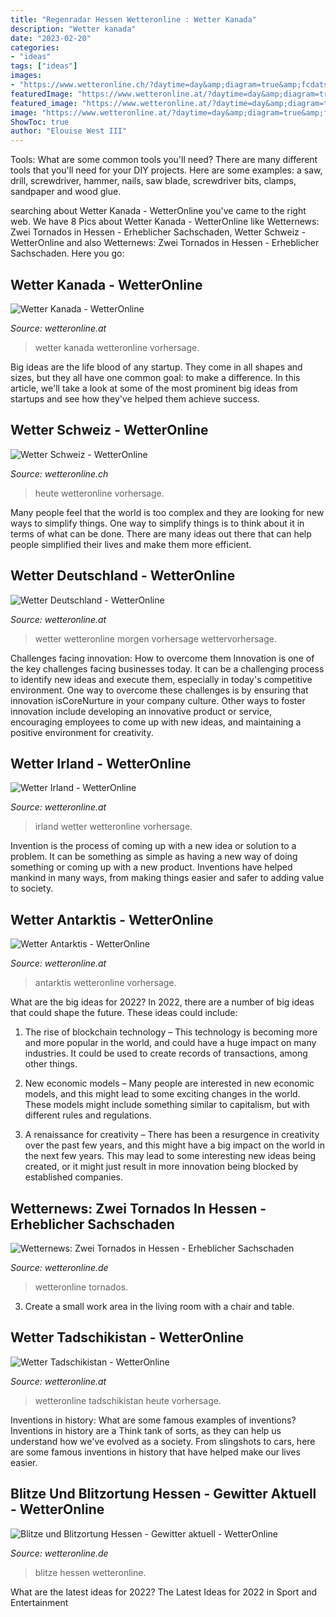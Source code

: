 ```yaml
---
title: "Regenradar Hessen Wetteronline : Wetter Kanada"
description: "Wetter kanada"
date: "2023-02-20"
categories:
- "ideas"
tags: ["ideas"]
images:
- "https://www.wetteronline.ch/?daytime=day&amp;diagram=true&amp;fcdatstr=20201221&amp;iid=SW&amp;pid=p_city_local&amp;sid=Pictogram"
featuredImage: "https://www.wetteronline.at/?daytime=day&amp;diagram=true&amp;fcdatstr=20200405&amp;iid=0025&amp;pid=p_city_local&amp;sid=Pictogram"
featured_image: "https://www.wetteronline.at/?daytime=day&amp;diagram=true&amp;fcdatstr=20210531&amp;iid=TA&amp;pid=p_city_local&amp;sid=Pictogram"
image: "https://www.wetteronline.at/?daytime=day&amp;diagram=true&amp;fcdatstr=20200212&amp;iid=IE&amp;pid=p_city_local&amp;sid=Pictogram"
ShowToc: true
author: "Elouise West III"
---
```



Tools: What are some common tools you'll need?
There are many different tools that you'll need for your DIY projects. Here are some examples: a saw, drill, screwdriver, hammer, nails, saw blade, screwdriver bits, clamps, sandpaper and wood glue.

	

		
searching about Wetter Kanada - WetterOnline you've came to the right web. We have 8 Pics about Wetter Kanada - WetterOnline like Wetternews: Zwei Tornados in Hessen - Erheblicher Sachschaden, Wetter Schweiz - WetterOnline and also Wetternews: Zwei Tornados in Hessen - Erheblicher Sachschaden. Here you go:
		
    
## Wetter Kanada - WetterOnline

<img loading=lazy src="https://www.wetteronline.at/?daytime=day&amp;diagram=true&amp;fcdatstr=20200410&amp;iid=0014&amp;pid=p_city_local&amp;sid=Pictogram" onerror="this.onerror=null;this.src='https://tse1.mm.bing.net/th?id=OIP.HSnMN1sjjAfZMLRvTDLPmAHaII&amp;pid=15.1';" alt="Wetter Kanada - WetterOnline">

_Source: wetteronline.at_

>wetter kanada wetteronline vorhersage. 

	

Big ideas are the life blood of any startup. They come in all shapes and sizes, but they all have one common goal: to make a difference. In this article, we'll take a look at some of the most prominent big ideas from startups and see how they've helped them achieve success.

    
## Wetter Schweiz - WetterOnline

<img loading=lazy src="https://www.wetteronline.ch/?daytime=day&amp;diagram=true&amp;fcdatstr=20201221&amp;iid=SW&amp;pid=p_city_local&amp;sid=Pictogram" onerror="this.onerror=null;this.src='https://tse4.mm.bing.net/th?id=OIP.8xUNTtcxNmnahD2uIlb_lAHaII&amp;pid=15.1';" alt="Wetter Schweiz - WetterOnline">

_Source: wetteronline.ch_

>heute wetteronline vorhersage. 

	

Many people feel that the world is too complex and they are looking for new ways to simplify things. One way to simplify things is to think about it in terms of what can be done. There are many ideas out there that can help people simplified their lives and make them more efficient.

    
## Wetter Deutschland - WetterOnline

<img loading=lazy src="https://www.wetteronline.at/?daytime=day&amp;diagram=true&amp;fcdatstr=20210120&amp;iid=DL&amp;pid=p_city_local&amp;sid=Pictogram" onerror="this.onerror=null;this.src='https://tse4.mm.bing.net/th?id=OIP.n9UqJ0arpl4ese5spwzxpAHaII&amp;pid=15.1';" alt="Wetter Deutschland - WetterOnline">

_Source: wetteronline.at_

>wetter wetteronline morgen vorhersage wettervorhersage. 

	

Challenges facing innovation: How to overcome them
Innovation is one of the key challenges facing businesses today. It can be a challenging process to identify new ideas and execute them, especially in today's competitive environment. One way to overcome these challenges is by ensuring that innovation isCoreNurture in your company culture. Other ways to foster innovation include developing an innovative product or service, encouraging employees to come up with new ideas, and maintaining a positive environment for creativity.

    
## Wetter Irland - WetterOnline

<img loading=lazy src="https://www.wetteronline.at/?daytime=day&amp;diagram=true&amp;fcdatstr=20200212&amp;iid=IE&amp;pid=p_city_local&amp;sid=Pictogram" onerror="this.onerror=null;this.src='https://tse1.mm.bing.net/th?id=OIP.9FtohSUJ4b5-K516sz898AHaII&amp;pid=15.1';" alt="Wetter Irland - WetterOnline">

_Source: wetteronline.at_

>irland wetter wetteronline vorhersage. 

	

Invention is the process of coming up with a new idea or solution to a problem. It can be something as simple as having a new way of doing something or coming up with a new product. Inventions have helped mankind in many ways, from making things easier and safer to adding value to society.

    
## Wetter Antarktis - WetterOnline

<img loading=lazy src="https://www.wetteronline.at/?daytime=day&amp;diagram=true&amp;fcdatstr=20200405&amp;iid=0025&amp;pid=p_city_local&amp;sid=Pictogram" onerror="this.onerror=null;this.src='https://tse4.mm.bing.net/th?id=OIP.67REOt1b6q-GPf0m_3nO9wHaII&amp;pid=15.1';" alt="Wetter Antarktis - WetterOnline">

_Source: wetteronline.at_

>antarktis wetteronline vorhersage. 

	

What are the big ideas for 2022?
In 2022, there are a number of big ideas that could shape the future. These ideas could include:
1. The rise of blockchain technology – This technology is becoming more and more popular in the world, and could have a huge impact on many industries. It could be used to create records of transactions, among other things.

2. New economic models – Many people are interested in new economic models, and this might lead to some exciting changes in the world. These models might include something similar to capitalism, but with different rules and regulations.

3. A renaissance for creativity – There has been a resurgence in creativity over the past few years, and this might have a big impact on the world in the next few years. This may lead to some interesting new ideas being created, or it might just result in more innovation being blocked by established companies.

    
## Wetternews: Zwei Tornados In Hessen - Erheblicher Sachschaden

<img loading=lazy src="http://www.wetteronline.de/?pid=p_wotexte_feature&amp;ireq=true&amp;src=wotexte/vermarktung/xml2html/extremeweather/2007/06/extremeweatherImage_20070623_to_02_400x485.jpg" onerror="this.onerror=null;this.src='https://tse4.mm.bing.net/th?id=OIP.-jNrMSua1qZGLJGRXEMJaQAAAA&amp;pid=15.1';" alt="Wetternews: Zwei Tornados in Hessen - Erheblicher Sachschaden">

_Source: wetteronline.de_

>wetteronline tornados. 

	

3. Create a small work area in the living room with a chair and table. 

    
## Wetter Tadschikistan - WetterOnline

<img loading=lazy src="https://www.wetteronline.at/?daytime=day&amp;diagram=true&amp;fcdatstr=20210531&amp;iid=TA&amp;pid=p_city_local&amp;sid=Pictogram" onerror="this.onerror=null;this.src='https://tse1.mm.bing.net/th?id=OIP.ODg_LWQlcxOETEof2ci7EwHaII&amp;pid=15.1';" alt="Wetter Tadschikistan - WetterOnline">

_Source: wetteronline.at_

>wetteronline tadschikistan heute vorhersage. 

	

Inventions in history: What are some famous examples of inventions?
Inventions in history are a Think tank of sorts, as they can help us understand how we've evolved as a society. From slingshots to cars, here are some famous inventions in history that have helped make our lives easier.

    
## Blitze Und Blitzortung Hessen - Gewitter Aktuell - WetterOnline

<img loading=lazy src="https://www.wetteronline.de/?ireq=true&amp;pid=p_blitze_map&amp;src=blitze/vermarktung/p_blitze_map/www/Track/HES/green_flat/HES_Track.gif" onerror="this.onerror=null;this.src='https://tse3.mm.bing.net/th?id=OIP.oMrMcklAuKOkLh2NZJDOSgHaII&amp;pid=15.1';" alt="Blitze und Blitzortung Hessen - Gewitter aktuell - WetterOnline">

_Source: wetteronline.de_

>blitze hessen wetteronline. 

	

What are the latest ideas for 2022?
The Latest Ideas for 2022 in Sport and Entertainment

